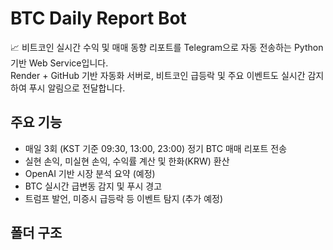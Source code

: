 # BTC Daily Report Bot

📈 비트코인 실시간 수익 및 매매 동향 리포트를 Telegram으로 자동 전송하는 Python 기반 Web Service입니다.  
Render + GitHub 기반 자동화 서버로, 비트코인 급등락 및 주요 이벤트도 실시간 감지하여 푸시 알림으로 전달합니다.

## 주요 기능

- 매일 3회 (KST 기준 09:30, 13:00, 23:00) 정기 BTC 매매 리포트 전송
- 실현 손익, 미실현 손익, 수익률 계산 및 한화(KRW) 환산
- OpenAI 기반 시장 분석 요약 (예정)
- BTC 실시간 급변동 감지 및 푸시 경고
- 트럼프 발언, 미증시 급등락 등 이벤트 탐지 (추가 예정)

## 폴더 구조

